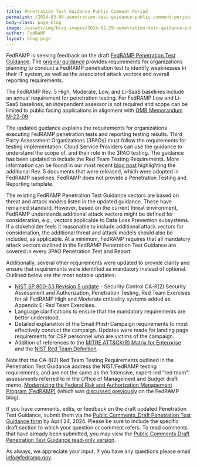 ```yaml
---
title: Penetration Test Guidance Public Comment Period
permalink: /2024-03-04-penetration-test-guidance-public-comment-period/
body-class: page-blog
image: /assets/img/blog-images/2024-02-29-penetration-test-guidance-public-comment-period.png
author: FedRAMP
layout: blog-page
---
```

FedRAMP is seeking feedback on the draft <a href="{{site.baseurl}}/assets/resources/documents/CSP_Penetration_Test_Guidance_public_comment.pdf" target="_blank" rel="noopener noreferrer">FedRAMP Penetration Test Guidance</a>. The <a href="https://www.fedramp.gov/assets/resources/documents/CSP_Penetration_Test_Guidance.pdf" target="_blank" rel="noopener noreferrer">original guidance</a> provides requirements for organizations planning to conduct a FedRAMP penetration test to identify weaknesses in their IT system, as well as the associated attack vectors and overall reporting requirements. 

The FedRAMP Rev. 5 High, Moderate, Low, and Li-SaaS baselines include an annual requirement for penetration testing.  For FedRAMP Low and Li-SaaS baselines, an independent assessor is not required and scope can be limited to public facing applications in alignment with <a href="https://www.whitehouse.gov/wp-content/uploads/2022/01/M-22-09.pdf" target="_blank" rel="noopener noreferrer">OMB Memorandum M-22-09</a>. 

The updated guidance explains the requirements for organizations executing FedRAMP penetration tests and reporting testing results. Third Party Assessment Organizations (3PAOs) must follow the requirements for testing implementation. Cloud Service Providers can use the guidance to understand the scope of, and their role in the 3PAO testing. The guidance has been updated to include the Red Team Testing Requirements. More information can be found in our most recent <a href="https://www.fedramp.gov/2024-02-16-rev-5-additional-documents-released/" target="_blank" rel="noopener noreferrer">blog post</a> highlighting the additional Rev. 5 documents that were released, which were adopted in FedRAMP baselines. FedRAMP does not provide a Penetration Testing and Reporting template. 

The existing FedRAMP Penetration Test Guidance vectors are based on threat and attack models listed in the updated guidance. These have remained standard. However, based on the current threat environment, FedRAMP understands additional attack vectors might be defined for consideration, e.g., vectors applicable to Data Loss Prevention subsystems. If a stakeholder feels it reasonable to include additional attack vectors for consideration, the additional threat and attack models should also be included, as applicable. At a minimum, FedRAMP requires that all mandatory attack vectors outlined in the FedRAMP Penetration Test Guidance are covered in every 3PAO Penetration Test and Report.

Additionally, several other requirements were updated to provide clarity and ensure that requirements were identified as mandatory instead of optional. Outlined below are the most notable updates:

- <a href="https://www.fedramp.gov/assets/resources/documents/FedRAMP_Security_Controls_Baseline.xlsx" target="_blank" rel="noopener noreferrer">NIST SP 800-53 Revision 5 update</a> - Security Control CA-8(2) Security Assessment and Authorization, Penetration Testing, Red Team Exercises for all FedRAMP High and Moderate criticality systems added as Appendix E: Red Team Exercises.
- Language clarifications to ensure that the mandatory requirements are better understood.
- Detailed explanation of the Email Phish Campaign requirements to most effectively conduct the campaign. Updates were made for landing page requirements for CSP personnel who are victims of the campaign.
- Addition of references to the <a href="https://attack.mitre.org/matrices/enterprise/" target="_blank" rel="noopener noreferrer">MITRE ATT&CK(R) Matrix for Enterprise</a> and the <a href="https://csrc.nist.gov/glossary/term/red_team" target="_blank" rel="noopener noreferrer">NIST Red Team Definition</a>.

Note that the CA-8(2) Red Team Testing Requirements outlined in the Penetration Test Guidance address the NIST/FedRAMP testing requirements, and are not the same as the ‘intensive, expert-led “red team”’ assessments referred to in the Office of Management and Budget draft memo, <a href="https://www.cio.gov/assets/files/resources/FedRAMP-updated-draft-guidance-2023.pdf" target="_blank" rel="noopener noreferrer">Modernizing the Federal Risk and Authorization Management Program (FedRAMP)</a> (which was <a href="https://www.fedramp.gov/2023-10-27-omb-fedramp-memo/" target="_blank" rel="noopener noreferrer">discussed previously</a> on the FedRAMP blog).

If you have comments, edits, or feedback on the draft updated Penetration Test Guidance, submit them via the <a href="https://app.smartsheetgov.com/b/form/70df02fe42ae4c86bc07470021501add" target="_blank" rel="noopener noreferrer">Public Comments_Draft Penetration Test Guidance form</a> by April 24, 2024. Please be sure to include the specific draft section to which your question or comment refers. To read comments that have already been submitted, you may view the <a href="https://app.smartsheetgov.com/b/publish?EQBCT=a6d4817ee88a49dd97d1c21e3d5aeafa" target="_blank" rel="noopener noreferrer">Public Comments Draft Penetration Test Guidance read-only version</a>. 

As always, we appreciate your input. If you have any questions please email <a href="mailto:info@fedramp.gov" target="_blank" rel="noopener noreferrer">info@fedramp.gov</a>.
